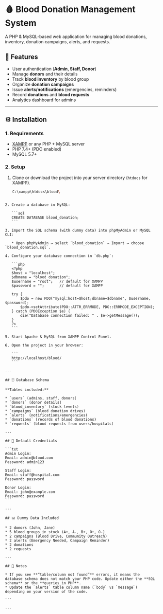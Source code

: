 
# 🩸 Blood Donation Management System  

A PHP & MySQL-based web application for managing blood donations, inventory, donation campaigns, alerts, and requests.  

## 🚀 Features  
- User authentication (**Admin, Staff, Donor**)  
- Manage **donors** and their details  
- Track **blood inventory** by blood group  
- Organize **donation campaigns**  
- Issue **alerts/notifications** (emergencies, reminders)  
- Record **donations** and **blood requests**  
- Analytics dashboard for admins  

---

## ⚙️ Installation  

### 1. Requirements  
- [XAMPP](https://www.apachefriends.org/) or any PHP + MySQL server  
- PHP 7.4+ (PDO enabled)  
- MySQL 5.7+  

### 2. Setup  
1. Clone or download the project into your server directory (`htdocs` for XAMPP).  
   ```bash
   C:\xampp\htdocs\blood\
````

2. Create a database in MySQL:

   ```sql
   CREATE DATABASE blood_donation;
   ```

3. Import the SQL schema (with dummy data) into phpMyAdmin or MySQL CLI:

   * Open phpMyAdmin → select `blood_donation` → Import → choose `blood_donation.sql`.

4. Configure your database connection in `db.php`:

   ```php
   <?php
   $host = "localhost";
   $dbname = "blood_donation";
   $username = "root";   // default for XAMPP
   $password = "";       // default for XAMPP

   try {
       $pdo = new PDO("mysql:host=$host;dbname=$dbname", $username, $password);
       $pdo->setAttribute(PDO::ATTR_ERRMODE, PDO::ERRMODE_EXCEPTION);
   } catch (PDOException $e) {
       die("Database connection failed: " . $e->getMessage());
   }
   ?>
   ```

5. Start Apache & MySQL from XAMPP Control Panel.

6. Open the project in your browser:

   ```
   http://localhost/blood/
   ```

---

## 🗄️ Database Schema

**Tables included:**

* `users` (admins, staff, donors)
* `donors` (donor details)
* `blood_inventory` (stock levels)
* `campaigns` (blood donation drives)
* `alerts` (notifications/emergencies)
* `donations` (records of blood donations)
* `requests` (blood requests from users/hospitals)

---

## 🔑 Default Credentials

```txt
Admin Login:
Email: admin@blood.com
Password: admin123

Staff Login:
Email: staff@hospital.com
Password: password

Donor Login:
Email: john@example.com
Password: password
```

---

## 📊 Dummy Data Included

* 2 donors (John, Jane)
* 5 blood groups in stock (A+, A-, B+, O+, O-)
* 2 campaigns (Blood Drive, Community Outreach)
* 2 alerts (Emergency Needed, Campaign Reminder)
* 2 donations
* 2 requests

---

## 📌 Notes

* If you see **“table/column not found”** errors, it means the database schema does not match your PHP code. Update either the **SQL schema** or the **queries in PHP**.
* Update the `alerts` table column name (`body` vs `message`) depending on your version of the code.

```

---

